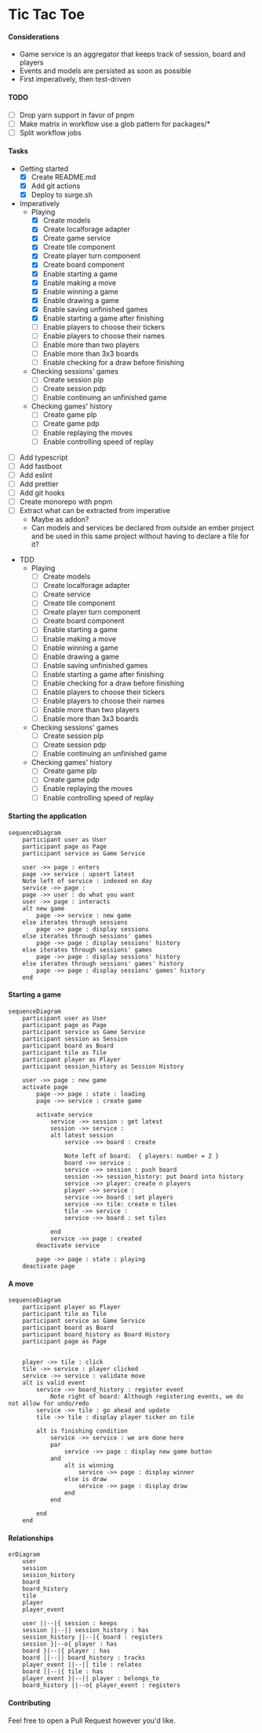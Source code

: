 # Tic Tac Toe

#### Considerations

- Game service is an aggregator that keeps track of session, board and players
- Events and models are persisted as soon as possible
- First imperatively, then test-driven

#### TODO
- [ ] Drop yarn support in favor of pnpm
- [ ] Make matrix in workflow use a glob pattern for packages/*
- [ ] Split workflow jobs

#### Tasks
- Getting started
    - [x] Create README.md
    - [x] Add git actions
    - [x] Deploy to surge.sh
- Imperatively
    - Playing
        - [x] Create models
        - [x] Create localforage adapter
        - [x] Create game service
        - [x] Create tile component
        - [x] Create player turn component
        - [x] Create board component
        - [x] Enable starting a game
        - [x] Enable making a move
        - [x] Enable winning a game
        - [x] Enable drawing a game
        - [x] Enable saving unfinished games
        - [x] Enable starting a game after finishing
        - [ ] Enable players to choose their tickers
        - [ ] Enable players to choose their names
        - [ ] Enable more than two players
        - [ ] Enable more than 3x3 boards
        - [ ] Enable checking for a draw before finishing
    - Checking sessions' games
        - [ ] Create session plp
        - [ ] Create session pdp
        - [ ] Enable continuing an unfinished game
    - Checking games' history
        - [ ] Create game plp
        - [ ] Create game pdp
        - [ ] Enable replaying the moves
        - [ ] Enable controlling speed of replay
- [ ] Add typescript
- [ ] Add fastboot
- [ ] Add eslint
- [ ] Add prettier
- [ ] Add git hooks
- [ ] Create monorepo with pnpm
- [ ] Extract what can be extracted from imperative
    - Maybe as addon?
    - Can models and services be declared from outside an ember project and be used in this same project without having to declare a file for it?
- TDD
    - Playing
        - [ ] Create models
        - [ ] Create localforage adapter
        - [ ] Create service
        - [ ] Create tile component
        - [ ] Create player turn component
        - [ ] Create board component
        - [ ] Enable starting a game
        - [ ] Enable making a move
        - [ ] Enable winning a game
        - [ ] Enable drawing a game
        - [ ] Enable saving unfinished games
        - [ ] Enable starting a game after finishing
        - [ ] Enable checking for a draw before finishing
        - [ ] Enable players to choose their tickers
        - [ ] Enable players to choose their names
        - [ ] Enable more than two players
        - [ ] Enable more than 3x3 boards
    - Checking sessions' games
        - [ ] Create session plp
        - [ ] Create session pdp
        - [ ] Enable continuing an unfinished game
    - Checking games' history
        - [ ] Create game plp
        - [ ] Create game pdp
        - [ ] Enable replaying the moves
        - [ ] Enable controlling speed of replay

#### Starting the application

```mermaid
sequenceDiagram
	participant user as User
	participant page as Page
	participant service as Game Service
	
	user ->> page : enters
	page ->> service : upsert latest
	Note left of service : indexed on day
	service ->> page : 
	page ->> user : do what you want
	user ->> page : interacts
	alt new game
		page ->> service : new game
	else iterates through sessions
		page ->> page : display sessions
	else iterates through sessions' games
		page ->> page : display sessions' history
	else iterates through sessions' games
		page ->> page : display sessions' history
	else iterates through sessions' games' history
		page ->> page : display sessions' games' history
	end
```

#### Starting a game

```mermaid
sequenceDiagram
	participant user as User
	participant page as Page
	participant service as Game Service
	participant session as Session
	participant board as Board
	participant tile as Tile
	participant player as Player
	participant session_history as Session History

	user ->> page : new game
	activate page
		page ->> page : state : loading
		page ->> service : create game

		activate service
			service ->> session : get latest
			session ->> service : 
			alt latest session
				service ->> board : create

				Note left of board:  { players: number = 2 }
				board ->> service : 
				service ->> session : push board 
				session ->> session_history: put board into history
				service ->> player: create n players
				player ->> service : 
				service ->> board : set players
				service ->> tile: create n tiles
				tile ->> service : 
				service ->> board : set tiles

			end
			service ->> page : created
		deactivate service	

		page ->> page : state : playing
	deactivate page
```

#### A move
```mermaid
sequenceDiagram
	participant player as Player
	participant tile as Tile
	participant service as Game Service
	participant board as Board
	participant board_history as Board History
	participant page as Page
	
	
	player ->> tile : click
	tile ->> service : player clicked
	service ->> service : validate move
	alt is valid event
		service ->> board_history : register event
			Note right of board: Although registering events, we do not allow for undo/redo
		service ->> tile : go ahead and update
		tile ->> tile : display player ticker on tile

		alt is finishing condition
			service ->> service : we are done here
			par
				service ->> page : display new game button
			and
				alt is winning
					service ->> page : display winner
				else is draw
					service ->> page : display draw
				end
			end

		end
	end
```

#### Relationships
```mermaid
erDiagram
	user
	session
	session_history
	board
	board_history
	tile
	player
	player_event

	user ||--|{ session : keeps
	session ||--|| session_history : has
	session_history ||--|{ board : registers
	session }|--o{ player : has
	board }|--|{ player : has
	board ||--|| board_history : tracks
	player_event ||--|| tile : relates
	board ||--|{ tile : has
	player_event }|--|| player : belongs_to
	board_history ||--o{ player_event : registers
```

#### Contributing

Feel free to open a Pull Request however you'd like.
